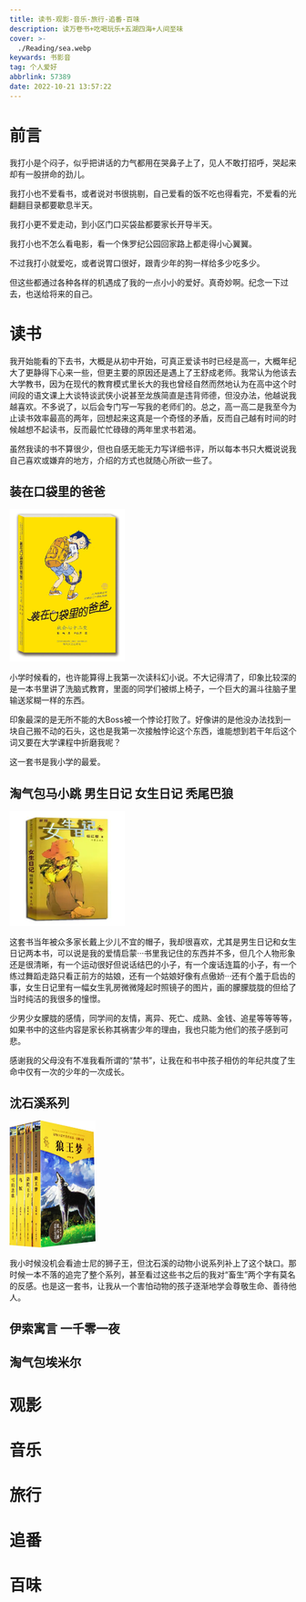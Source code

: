 ```yaml
---
title: 读书-观影-音乐-旅行-追番-百味
description: 读万卷书+吃喝玩乐+五湖四海+人间至味
cover: >-
  ./Reading/sea.webp
keywards: 书影音
tag: 个人爱好
abbrlink: 57389
date: 2022-10-21 13:57:22
---
```


# 前言

我打小是个闷子，似乎把讲话的力气都用在哭鼻子上了，见人不敢打招呼，哭起来却有一股拼命的劲儿。

我打小也不爱看书，或者说对书很挑剔，自己爱看的饭不吃也得看完，不爱看的光翻翻目录都要歇息半天。

我打小更不爱走动，到小区门口买袋盐都要家长开导半天。

我打小也不怎么看电影，看一个侏罗纪公园回家路上都走得小心翼翼。

不过我打小就爱吃，或者说胃口很好，跟青少年的狗一样给多少吃多少。

但这些都通过各种各样的机遇成了我的一点小小的爱好。真奇妙啊。纪念一下过去，也送给将来的自己。

# 读书

我开始能看的下去书，大概是从初中开始，可真正爱读书时已经是高一，大概年纪大了更静得下心来一些，但更主要的原因还是遇上了王舒成老师。我常认为他该去大学教书，因为在现代的教育模式里长大的我也曾经自然而然地认为在高中这个时间段的语文课上大谈特谈武侠小说甚至龙族简直是违背师德，但没办法，他越说我越喜欢。不多说了，以后会专门写一写我的老师们的。总之，高一高二是我至今为止读书效率最高的两年，回想起来这真是一个奇怪的矛盾，反而自己越有时间的时候越想不起读书，反而最忙忙碌碌的两年里求书若渴。

虽然我读的书不算很少，但也自感无能无力写详细书评，所以每本书只大概说说我自己喜欢或嫌弃的地方，介绍的方式也就随心所欲一些了。

## 装在口袋里的爸爸

<img src="./Reading/koudaibaba.webp" width="40%">

小学时候看的，也许能算得上我第一次读科幻小说。不大记得清了，印象比较深的是一本书里讲了洗脑式教育，里面的同学们被绑上椅子，一个巨大的漏斗往脑子里输送浆糊一样的东西。

印象最深的是无所不能的大Boss被一个悖论打败了。好像讲的是他没办法找到一块自己搬不动的石头，这也是我第一次接触悖论这个东西，谁能想到若干年后这个词又要在大学课程中折磨我呢？

这一套书是我小学的最爱。

## 淘气包马小跳 男生日记 女生日记 秃尾巴狼

<img src="./Reading/nsrj.webp" width="40%">

这套书当年被众多家长戴上少儿不宜的帽子，我却很喜欢，尤其是男生日记和女生日记两本书，可以说是我的爱情启蒙···书里我记住的东西并不多，但几个人物形象还是很清晰，有一个运动很好但说话结巴的小子，有一个废话连篇的小子，有一个练过舞蹈走路只看正前方的姑娘，还有一个姑娘好像有点傲娇···还有个羞于启齿的事，女生日记里有一幅女生乳房微微隆起时照镜子的图片，画的朦朦胧胧的但给了当时纯洁的我很多的憧憬。

少男少女朦胧的感情，同学间的友情，离异、死亡、成熟、金钱、追星等等等等，如果书中的这些内容是家长称其祸害少年的理由，我也只能为他们的孩子感到可悲。

感谢我的父母没有不准我看所谓的“禁书”，让我在和书中孩子相仿的年纪共度了生命中仅有一次的少年的一次成长。

## 沈石溪系列

<img src="./Reading/lwm.webp" width="30%">

我小时候没机会看迪士尼的狮子王，但沈石溪的动物小说系列补上了这个缺口。那时候一本不落的追完了整个系列，甚至看过这些书之后的我对“畜生”两个字有莫名的反感。也是这一套书，让我从一个害怕动物的孩子逐渐地学会尊敬生命、善待他人。

## 伊索寓言 一千零一夜

## 淘气包埃米尔



# 观影

# 音乐

# 旅行

# 追番

# 百味
